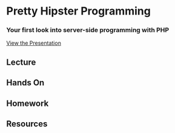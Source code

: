 # Pretty Hipster Programming

### Your first look into server-side programming with PHP

[View the Presentation](presentation.pdf)

## Lecture

## Hands On

## Homework

## Resources
